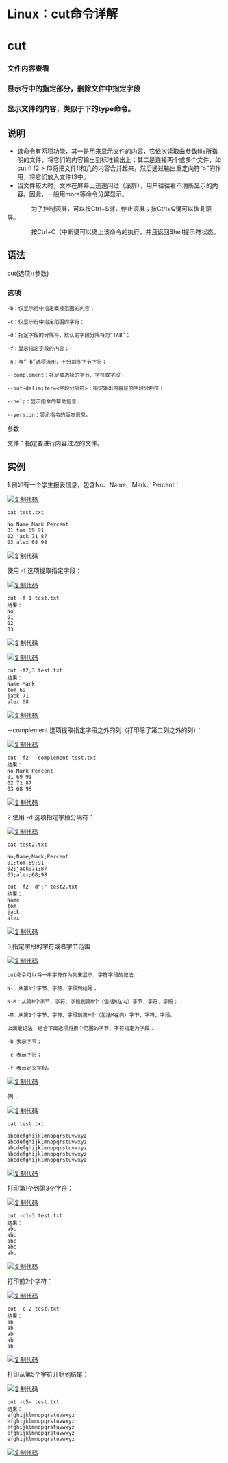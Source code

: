 # Linux：cut命令详解

# cut

### 文件内容查看

### **显示行中的指定部分，删除文件中指定字段**

### **显示文件的内容，类似于下的type命令。**

## 说明

- 该命令有两项功能，其一是用来显示文件的内容，它依次读取由参数file所指明的文件，将它们的内容输出到标准输出上；其二是连接两个或多个文件，如cut fl f2 > f3将把文件fl和几的内容合并起来，然后通过输出重定向符“>”的作用，将它们放入文件f3中。
- 当文件较大时，文本在屏幕上迅速闪过（滚屏），用户往往看不清所显示的内容。因此，一般用more等命令分屏显示。

　　　　为了控制滚屏，可以按Ctrl+S键，停止滚屏；按Ctrl+Q键可以恢复滚屏。

　　　　按Ctrl+C（中断键可以终止该命令的执行，并且返回Shell提示符状态。

## 语法

cut(选项)(参数)

### 选项

```
-b：仅显示行中指定直接范围的内容；

-c：仅显示行中指定范围的字符；

-d：指定字段的分隔符，默认的字段分隔符为“TAB”；

-f：显示指定字段的内容；

-n：与“-b”选项连用，不分割多字节字符；

--complement：补足被选择的字节、字符或字段；

--out-delimiter=<字段分隔符>：指定输出内容是的字段分割符；

--help：显示指令的帮助信息；

--version：显示指令的版本信息。 
```

参数

 

文件：指定要进行内容过滤的文件。

## 实例

1.例如有一个学生报表信息，包含No、Name、Mark、Percent：

[![复制代码](https://common.cnblogs.com/images/copycode.gif)](javascript:void(0);)

```
cat test.txt

No Name Mark Percent
01 tom 69 91
02 jack 71 87
03 alex 68 98
```

[![复制代码](https://common.cnblogs.com/images/copycode.gif)](javascript:void(0);)

 

使用 -f 选项提取指定字段：

[![复制代码](https://common.cnblogs.com/images/copycode.gif)](javascript:void(0);)

```
cut -f 1 test.txt
结果：
No
01
02
03
```

[![复制代码](https://common.cnblogs.com/images/copycode.gif)](javascript:void(0);)

[![复制代码](https://common.cnblogs.com/images/copycode.gif)](javascript:void(0);)

```
cut -f2,3 test.txt
结果：
Name Mark
tom 69
jack 71
alex 68
```

[![复制代码](https://common.cnblogs.com/images/copycode.gif)](javascript:void(0);)

 

--complement 选项提取指定字段之外的列（打印除了第二列之外的列）：

[![复制代码](https://common.cnblogs.com/images/copycode.gif)](javascript:void(0);)

```
cut -f2 --complement test.txt
结果：
No Mark Percent
01 69 91
02 71 87
03 68 98
```

[![复制代码](https://common.cnblogs.com/images/copycode.gif)](javascript:void(0);)

 

2.使用 -d 选项指定字段分隔符：

[![复制代码](https://common.cnblogs.com/images/copycode.gif)](javascript:void(0);)

```
cat test2.txt

No;Name;Mark;Percent
01;tom;69;91
02;jack;71;87
03;alex;68;98

cut -f2 -d";" test2.txt
结果：
Name
tom
jack
alex
```

[![复制代码](https://common.cnblogs.com/images/copycode.gif)](javascript:void(0);)

 

3.指定字段的字符或者字节范围

[![复制代码](https://common.cnblogs.com/images/copycode.gif)](javascript:void(0);)

```
cut命令可以将一串字符作为列来显示，字符字段的记法：

N-：从第N个字节、字符、字段到结尾；

N-M：从第N个字节、字符、字段到第M个（包括M在内）字节、字符、字段；

-M：从第1个字节、字符、字段到第M个（包括M在内）字节、字符、字段。

上面是记法，结合下面选项将摸个范围的字节、字符指定为字段：

-b 表示字节；

-c 表示字符；

-f 表示定义字段。
```

[![复制代码](https://common.cnblogs.com/images/copycode.gif)](javascript:void(0);)

 

 例：

[![复制代码](https://common.cnblogs.com/images/copycode.gif)](javascript:void(0);)

```
cat test.txt

abcdefghijklmnopqrstuvwxyz
abcdefghijklmnopqrstuvwxyz
abcdefghijklmnopqrstuvwxyz
abcdefghijklmnopqrstuvwxyz
abcdefghijklmnopqrstuvwxyz
```

[![复制代码](https://common.cnblogs.com/images/copycode.gif)](javascript:void(0);)

 

打印第1个到第3个字符：

 

[![复制代码](https://common.cnblogs.com/images/copycode.gif)](javascript:void(0);)

```
cut -c1-3 test.txt
结果：
abc
abc
abc
abc
abc
```

[![复制代码](https://common.cnblogs.com/images/copycode.gif)](javascript:void(0);)

 

打印前2个字符：

[![复制代码](https://common.cnblogs.com/images/copycode.gif)](javascript:void(0);)

```
cut -c-2 test.txt
结果：
ab
ab
ab
ab
ab
```

[![复制代码](https://common.cnblogs.com/images/copycode.gif)](javascript:void(0);)

 

打印从第5个字符开始到结尾：

[![复制代码](https://common.cnblogs.com/images/copycode.gif)](javascript:void(0);)

```
cut -c5- test.txt
结果：
efghijklmnopqrstuvwxyz
efghijklmnopqrstuvwxyz
efghijklmnopqrstuvwxyz
efghijklmnopqrstuvwxyz
efghijklmnopqrstuvwxyz
```

[![复制代码](https://common.cnblogs.com/images/copycode.gif)](javascript:void(0);)